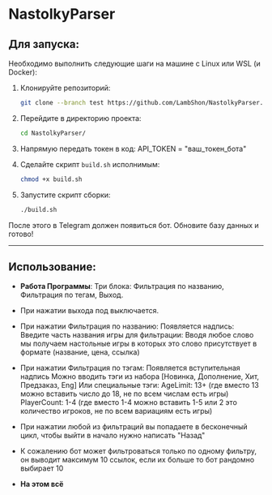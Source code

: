 # NastolkyParser
## Для запуска:

Необходимо выполнить следующие шаги на машине с Linux или WSL (и Docker):

1. Клонируйте репозиторий:
    ```bash
    git clone --branch test https://github.com/LambShon/NastolkyParser.git
    ```

2. Перейдите в директорию проекта:
    ```bash
    cd NastolkyParser/
    ```

3. Напрямую передать токен в код:
    API_TOKEN = "ваш_токен_бота"

4. Сделайте скрипт `build.sh` исполнимым:
    ```bash
    chmod +x build.sh
    ```

5. Запустите скрипт сборки:
    ```bash
    ./build.sh
    ```

После этого в Telegram должен появиться бот. Обновите базу данных и готово!

---

## Использование:

- **Работа Программы**: Три блока: Фильтрация по названию, Фильтрация по тегам, Выход.
- При нажатии выхода под выключается.
- При нажатии Фильтрация по названию:
    Появляется надпись: Введите часть названия игры для фильтрации: 
    Вводя любое слово мы получаем настольные игры в которых это слово присутствует в формате (название, цена, ссылка)
- При нажатии Фильтрация по тэгам:
    Появляется вступительная надпись
    Можно вводить тэги из набора [Новинка, Дополнение, Хит, Предзаказ, Eng]
    Или специальные тэги:
        AgeLimit: 13+ (где вместо 13 можно вставить число до 18, не по всем числам есть игры)
        PlayerCount: 1-4 (где вместо 1-4 можно вставить 1-5 или 2 это количество игроков, не по всем вариациям есть игры)
    
- При нажатии любой из фильтраций вы попадаете в бесконечный цикл, чтобы выйти в начало нужно написать "Назад"
- К сожалению бот может фильтроваться только по одному фильтру, он выводит максимум 10 ссылок, если их больше то бот рандомно выбирает 10


- **На этом всё**

